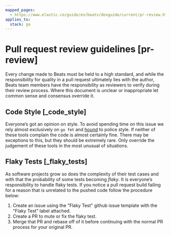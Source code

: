 ```yaml
---
mapped_pages:
  - https://www.elastic.co/guide/en/beats/devguide/current/pr-review.html
applies_to:
  stack: ga
---
```


# Pull request review guidelines [pr-review]

Every change made to Beats must be held to a high standard, and while the responsibility for quality in a pull request ultimately lies with the author, Beats team members have the responsibility as reviewers to verify during their review process. Where this document is unclear or inappropriate let common sense and consensus override it.


## Code Style [_code_style]

Everyone’s got an opinion on style. To avoid spending time on this issue we rely almost exclusively on `go fmt` and [hound](https://houndci.com/) to police style. If neither of these tools complain the code is almost certainly fine. There may be exceptions to this, but they should be extremely rare. Only override the judgement of these tools in the most unusual of situations.


## Flaky Tests [_flaky_tests]

As software projects grow so does the complexity of their test cases and with that the probability of some tests becoming *flaky*. It is everyone’s responsibility to handle flaky tests. If you notice a pull request build failing for a reason that is unrelated to the pushed code follow the procedure below:

1. Create an issue using the "Flaky Test" github issue template with the "Flaky Test" label attached.
2. Create a PR to mute or fix the flaky test.
3. Merge that PR and rebase off of it before continuing with the normal PR process for your original PR.

